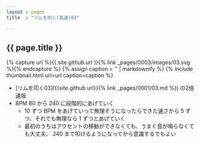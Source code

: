 ```yaml
---
layout : pages
title  : "リムを叩く(高速)03"

---
```


## {{ page.title }}

{% capture url %}{{ site.github.url }}{% link _pages/0003/images/03.svg %}{% endcapture %}
{% assign caption = '' | markdownify %}
{% include thumbnail.html url=url caption=caption %}


* [リムを叩く03]({{site.github.url}}{% link _pages/0001/03.md %}) の2倍速版
* BPM 80 から 240 に段階的にあげていく
  * 10 ずつ BPM をあげていって無理そうになったらできた速さから 5 ずつ、それでも無理なら 1 ずつとあげていく
  * 最初のうちはアクセントの移動ができなくても、うまく音が鳴らなくても大丈夫、 240 まで叩けるようになってから意識するでもよい